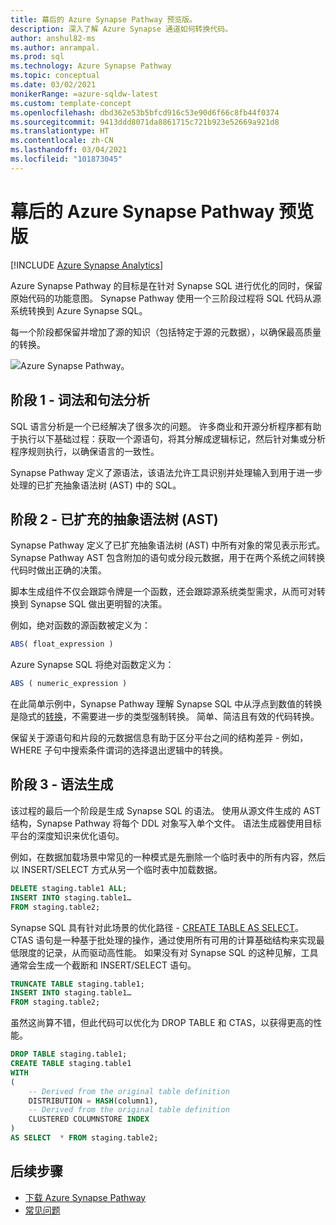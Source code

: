 ```yaml
---
title: 幕后的 Azure Synapse Pathway 预览版。
description: 深入了解 Azure Synapse 通道如何转换代码。
author: anshul82-ms
ms.author: anrampal.
ms.prod: sql
ms.technology: Azure Synapse Pathway
ms.topic: conceptual
ms.date: 03/02/2021
monikerRange: =azure-sqldw-latest
ms.custom: template-concept
ms.openlocfilehash: dbd362e53b5bfcd916c53e90d6f66c8fb44f0374
ms.sourcegitcommit: 9413ddd8071da8861715c721b923e52669a921d8
ms.translationtype: HT
ms.contentlocale: zh-CN
ms.lasthandoff: 03/04/2021
ms.locfileid: "101873045"
---
```

# <a name="azure-synapse-pathway-preview-behind-the-scenes"></a>幕后的 Azure Synapse Pathway 预览版
[!INCLUDE [Azure Synapse Analytics](../../includes/applies-to-version/asa.md)]

Azure Synapse Pathway 的目标是在针对 Synapse SQL 进行优化的同时，保留原始代码的功能意图。 Synapse Pathway 使用一个三阶段过程将 SQL 代码从源系统转换到 Azure Synapse SQL。

每一个阶段都保留并增加了源的知识（包括特定于源的元数据），以确保最高质量的转换。

 ![Azure Synapse Pathway。](./media/technical-deep-dive/behind-the-scene.png)

## <a name="stage-1--lexing-and-parsing"></a>阶段 1 - 词法和句法分析

SQL 语言分析是一个已经解决了很多次的问题。 许多商业和开源分析程序都有助于执行以下基础过程：获取一个源语句，将其分解成逻辑标记，然后针对集或分析程序规则执行，以确保语言的一致性。 

Synapse Pathway 定义了源语法，该语法允许工具识别并处理输入到用于进一步处理的已扩充抽象语法树 (AST) 中的 SQL。 

## <a name="stage-2---augmented-abstract-syntax-tree-ast"></a>阶段 2 - 已扩充的抽象语法树 (AST)

Synapse Pathway 定义了已扩充抽象语法树 (AST) 中所有对象的常见表示形式。 Synapse Pathway AST 包含附加的语句或分段元数据，用于在两个系统之间转换代码时做出正确的决策。

脚本生成组件不仅会跟踪令牌是一个函数，还会跟踪源系统类型需求，从而可对转换到 Synapse SQL 做出更明智的决策。

例如，绝对函数的源函数被定义为：

```sql  
ABS( float_expression ) 
```

Azure Synapse SQL 将绝对函数定义为：

```sql  
ABS ( numeric_expression )  
```

在此简单示例中，Synapse Pathway 理解 Synapse SQL 中从浮点到数值的转换是隐式的[转换](../../t-sql/functions/cast-and-convert-transact-sql?view=azure-sqldw-latest#implicit-conversions)，不需要进一步的类型强制转换。 简单、简洁且有效的代码转换。

保留关于源语句和片段的元数据信息有助于区分平台之间的结构差异 - 例如，WHERE 子句中搜索条件谓词的选择退出逻辑中的转换。

## <a name="stage-3---syntax-generation"></a>阶段 3 - 语法生成

该过程的最后一个阶段是生成 Synapse SQL 的语法。 使用从源文件生成的 AST 结构，Synapse Pathway 将每个 DDL 对象写入单个文件。 语法生成器使用目标平台的深度知识来优化语句。

例如，在数据加载场景中常见的一种模式是先删除一个临时表中的所有内容，然后以 INSERT/SELECT 方式从另一个临时表中加载数据。

```sql  
DELETE staging.table1 ALL;
INSERT INTO staging.table1…
FROM staging.table2;
```

Synapse SQL 具有针对此场景的优化路径 - [CREATE TABLE AS SELECT](/azure/synapse-analytics/sql-data-warehouse/sql-data-warehouse-develop-ctas)。 CTAS 语句是一种基于批处理的操作，通过使用所有可用的计算基础结构来实现最低限度的记录，从而驱动高性能。 如果没有对 Synapse SQL 的这种见解，工具通常会生成一个截断和 INSERT/SELECT 语句。

```sql  
TRUNCATE TABLE staging.table1;
INSERT INTO staging.table1…
FROM staging.table2;
```

虽然这尚算不错，但此代码可以优化为 DROP TABLE 和 CTAS，以获得更高的性能。

```sql  
DROP TABLE staging.table1;
CREATE TABLE staging.table1
WITH
(
    -- Derived from the original table definition 
    DISTRIBUTION = HASH(column1),
    -- Derived from the original table definition
    CLUSTERED COLUMNSTORE INDEX
)
AS SELECT  * FROM staging.table2;
```

## <a name="next-steps"></a>后续步骤

- [下载 Azure Synapse Pathway](synapse-pathway-download.md)
- [常见问题](pathway-faq.md)

